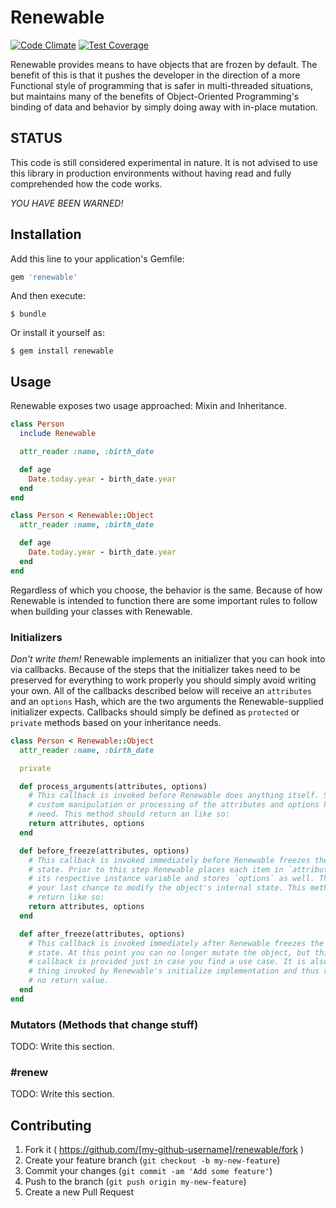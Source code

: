 # Renewable

[![Code Climate](https://codeclimate.com/github/plainprogrammer/renewable/badges/gpa.svg)](https://codeclimate.com/github/plainprogrammer/renewable)
[![Test Coverage](https://codeclimate.com/github/plainprogrammer/renewable/badges/coverage.svg)](https://codeclimate.com/github/plainprogrammer/renewable)

Renewable provides means to have objects that are frozen by default. The benefit
of this is that it pushes the developer in the direction of a more Functional
style of programming that is safer in multi-threaded situations, but maintains
many of the benefits of Object-Oriented Programming's binding of data and
behavior by simply doing away with in-place mutation.

## STATUS

This code is still considered experimental in nature. It is not advised to use
this library in production environments without having read and fully
comprehended how the code works.

*YOU HAVE BEEN WARNED!*

## Installation

Add this line to your application's Gemfile:

```ruby
gem 'renewable'
```

And then execute:

    $ bundle

Or install it yourself as:

    $ gem install renewable

## Usage

Renewable exposes two usage approached: Mixin and Inheritance.

```ruby
class Person
  include Renewable

  attr_reader :name, :birth_date

  def age
    Date.today.year - birth_date.year
  end
end
```

```ruby
class Person < Renewable::Object
  attr_reader :name, :birth_date

  def age
    Date.today.year - birth_date.year
  end
end
```

Regardless of which you choose, the behavior is the same. Because of how
Renewable is intended to function there are some important rules to follow when
building your classes with Renewable.

### Initializers

*Don't write them!* Renewable implements an initializer that you can hook into
via callbacks. Because of the steps that the initializer takes need to be
preserved for everything to work properly you should simply avoid writing your
own. All of the callbacks described below will receive an `attributes` and an
`options` Hash, which are the two arguments the Renewable-supplied initializer
expects. Callbacks should simply be defined as `protected` or `private` methods
based on your inheritance needs.

```ruby
class Person < Renewable::Object
  attr_reader :name, :birth_date

  private

  def process_arguments(attributes, options)
    # This callback is invoked before Renewable does anything itself. So, do any
    # custom manipulation or processing of the attributes and options hashes you
    # need. This method should return an like so:
    return attributes, options
  end

  def before_freeze(attributes, options)
    # This callback is invoked immediately before Renewable freezes the object's
    # state. Prior to this step Renewable places each item in `attributes` into
    # its respective instance variable and stores `options` as well. This is
    # your last chance to modify the object's internal state. This method should
    # return like so:
    return attributes, options
  end

  def after_freeze(attributes, options)
    # This callback is invoked immediately after Renewable freezes the object's
    # state. At this point you can no longer mutate the object, but this
    # callback is provided just in case you find a use case. It is also the last
    # thing invoked by Renewable's initialize implementation and thus requires
    # no return value.
  end
end
```

### Mutators (Methods that change stuff)

TODO: Write this section.

### #renew

TODO: Write this section.

## Contributing

1. Fork it ( https://github.com/[my-github-username]/renewable/fork )
2. Create your feature branch (`git checkout -b my-new-feature`)
3. Commit your changes (`git commit -am 'Add some feature'`)
4. Push to the branch (`git push origin my-new-feature`)
5. Create a new Pull Request
